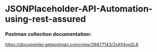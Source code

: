 # JSONPlaceholder-API-Automation-using-rest-assured

### Postman collection documentation: 
https://documenter.getpostman.com/view/39477143/2sAY4yg2L8
